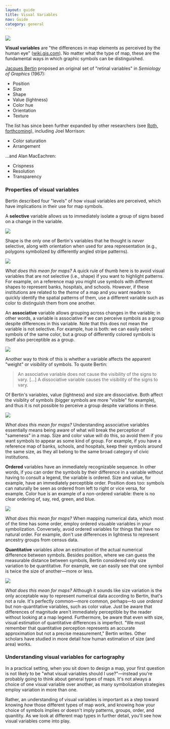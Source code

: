 ```yaml
---
layout: guide
title: Visual Variables
nav: Guide
category: general
---
```


![]({{site.baseurl}}/media/guide/visual_variables.png)

**Visual variables** are "the differences in map elements as perceived by the human eye" ([wiki.gis.com](http://wiki.gis.com/wiki/index.php/Visual_Variables)). No matter what the type of map, these are the fundamental ways in which graphic symbols can be distinguished. 

[Jacques Bertin](https://en.wikipedia.org/wiki/Jacques_Bertin) proposed an original set of "retinal variables" in _Semiology of Graphics_ (1967):

- Position
- Size
- Shape
- Value (lightness)
- Color hue
- Orientation
- Texture

The list has since been further expanded by other researchers (see [Roth, forthcoming](https://www.geography.wisc.edu/faculty/roth/publications/Roth_2015_EG.pdf)), including Joel Morrison:

- Color saturation
- Arrangement

...and Alan MacEachren:

- Crispness
- Resolution
- Transparency

### Properties of visual variables

Bertin described four "levels" of how visual variables are perceived, which have implications in their use for map symbols. 

A **selective** variable allows us to immediately isolate a group of signs based on a change in the variable.

![]({{site.baseurl}}/media/guide/selective.png)

Shape is the only one of Bertin's variables that he thought is *never* selective, along with orientation when used for area representation (e.g., polygons symbolized by differently angled stripe patterns).

![]({{site.baseurl}}/media/guide/not_selective.png)

*What does this mean for maps?* A quick rule of thumb here is to avoid visual variables that are not selective (i.e., shape) if you want to highlight patterns. For example, on a reference map you might use symbols with different shapes to represent banks, hospitals, and schools. However, if these institutions are related to the *theme* of a map and you want readers to quickly identify the spatial patterns of them, use a different variable such as color to distinguish them from one another.

An **associative** variable allows grouping across changes in the variable; in other words, a variable is associative if we can perceive symbols as a group despite differences in this variable. Note that this does not mean the variable is not selective. For example, hue is both: we can easily select symbols of the same color, but a group of differently colored symbols is itself also perceptible as a group.

![]({{site.baseurl}}/media/guide/associative.png)

Another way to think of this is whether a variable affects the apparent "weight" or *visibility* of symbols. To quote Bertin:

> An associative variable does not cause the visibility of the signs to vary. [...] A dissociative variable causes the visibility of the signs to vary.

Of Bertin's variables, value (lightness) and size are dissociative. Both affect the visiblity of symbols (bigger symbols are more "visible" for example), and thus it is not possible to perceive a group despite variations in these.

![]({{site.baseurl}}/media/guide/dissociative.png)

*What does this mean for maps?* Understanding associative variables essentially means being aware of what will break the perception of "sameness" in a map. Size and color value will do this, so avoid them if you want symbols to appear as some kind of group. For example, if you have a reference map of banks, schools, and hospitals, keep their symbols around the same size, as they all belong to the same broad category of civic institutions.

**Ordered** variables have an immediately recognizable sequence. In other words, if you can order the symbols by their difference in a variable without having to consult a legend, the variable is ordered. Size and value, for example, have an immediately perceptible order. Position does too: symbols can naturally be seen as ordered from left to right or vice versa, for example. Color hue is an example of a non-ordered variable: there is no clear ordering of, say, red, green, and blue.

![]({{site.baseurl}}/media/guide/ordered.png)

*What does this mean for maps?* When mapping numerical data, which most of the time has some order, employ ordered visuable variables in your symbolization. Conversely, avoid ordered variables for things that have no natural order. For example, don't use differences in lightness to represent ancestry groups from census data.

**Quantitative** variables allow an estimation of the actual numerical difference between symbols. Besides position, where we can guess the measurable distance between symbols, Bertin considered only size variation to be quantitative. For example, we can easily see that one symbol is twice the size of another—more or less. 

![]({{site.baseurl}}/media/guide/quantitative.png)

*What does this mean for maps?* Although it sounds like size variation is the only acceptable way to represent numerical data according to Bertin, that's not a rule. It's perfectly common—more common, perhaps—to use *ordered* but non-quantitative variables, such as color value. Just be aware that differences of magnitude aren't immediately perceptible by the reader without looking at a map legend. Furthermore, be aware that even with size, visual estimation of quantitative differences is imperfect. "We must remember that quantitative perception represents an accurate approximation but not a precise measurement," Bertin writes. Other scholars have studied in more detail how human estimation of size (and area) works.

### Understanding visual variables for cartography

In a practical setting, when you sit down to design a map, your first question is not likely to be "what visual variables should I use?"—instead you're probably going to think about general types of maps. It's not always a choice of one visual variable over another, as many symbolization strategies employ variation in more than one.

Rather, an understanding of visual variables is important as a step toward knowing _how_ those different types of map work, and knowing how your choice of symbols implies or doesn't imply patterns, groups, order, and quanitity. As we look at different map types in further detail, you'll see how visual variables come into play.